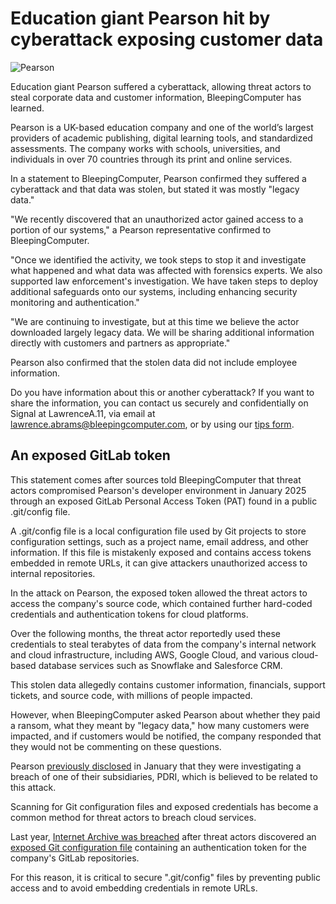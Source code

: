 # Education giant Pearson hit by cyberattack exposing customer data

![Pearson](https://www.bleepstatic.com/content/hl-images/2025/05/08/pearson-header.jpg)

Education giant Pearson suffered a cyberattack, allowing threat actors to steal corporate data and customer information, BleepingComputer has learned.

Pearson is a UK-based education company and one of the world’s largest providers of academic publishing, digital learning tools, and standardized assessments. The company works with schools, universities, and individuals in over 70 countries through its print and online services.

In a statement to BleepingComputer, Pearson confirmed they suffered a cyberattack and that data was stolen, but stated it was mostly "legacy data."

"We recently discovered that an unauthorized actor gained access to a portion of our systems," a Pearson representative confirmed to BleepingComputer.

"Once we identified the activity, we took steps to stop it and investigate what happened and what data was affected with forensics experts. We also supported law enforcement's investigation. We have taken steps to deploy additional safeguards onto our systems, including enhancing security monitoring and authentication."

"We are continuing to investigate, but at this time we believe the actor downloaded largely legacy data. We will be sharing additional information directly with customers and partners as appropriate."

Pearson also confirmed that the stolen data did not include employee information.

Do you have information about this or another cyberattack? If you want to share the information, you can contact us securely and confidentially on Signal at LawrenceA.11, via email at lawrence.abrams@bleepingcomputer.com, or by using our [tips form](https://www.bleepingcomputer.com/news-tip/).

## An exposed GitLab token

This statement comes after sources told BleepingComputer that threat actors compromised Pearson's developer environment in January 2025 through an exposed GitLab Personal Access Token (PAT) found in a public .git/config file.

A .git/config file is a local configuration file used by Git projects to store configuration settings, such as a project name, email address, and other information. If this file is mistakenly exposed and contains access tokens embedded in remote URLs, it can give attackers unauthorized access to internal repositories.

In the attack on Pearson, the exposed token allowed the threat actors to access the company's source code, which contained further hard-coded credentials and authentication tokens for cloud platforms.

Over the following months, the threat actor reportedly used these credentials to steal terabytes of data from the company's internal network and cloud infrastructure, including AWS, Google Cloud, and various cloud-based database services such as Snowflake and Salesforce CRM.

This stolen data allegedly contains customer information, financials, support tickets, and source code, with millions of people impacted.

However, when BleepingComputer asked Pearson about whether they paid a ransom, what they meant by "legacy data," how many customers were impacted, and if customers would be notified, the company responded that they would not be commenting on these questions.

Pearson [previously disclosed](https://plc.pearson.com/en-GB/news-and-insights/news/cyber-security-incident-involving-pdri) in January that they were investigating a breach of one of their subsidiaries, PDRI, which is believed to be related to this attack.

Scanning for Git configuration files and exposed credentials has become a common method for threat actors to breach cloud services.

Last year, [Internet Archive was breached](https://www.bleepingcomputer.com/news/security/internet-archive-hacked-data-breach-impacts-31-million-users/) after threat actors discovered an [exposed Git configuration file](https://www.bleepingcomputer.com/news/security/internet-archive-breached-again-through-stolen-access-tokens/) containing an authentication token for the company's GitLab repositories.

For this reason, it is critical to secure ".git/config" files by preventing public access and to avoid embedding credentials in remote URLs.